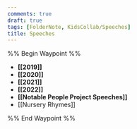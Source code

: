 ```yaml
---
comments: true
draft: true
tags: [FolderNote, KidsCollab/Speeches]
title: Speeches
---
```

%% Begin Waypoint %%

- **[[2019]]**
- **[[2020]]**
- **[[2021]]**
- **[[2022]]**
- **[[Notable People Project Speeches]]**
- [[Nursery Rhymes]]

%% End Waypoint %%
